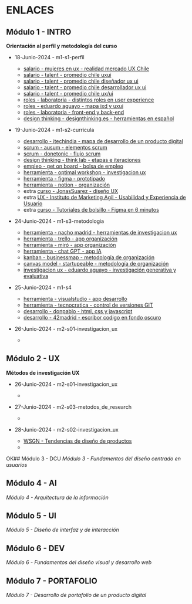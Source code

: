 
# ENLACES





## Módulo 1 - INTRO
**Orientación al perfil y metodología del curso**





- 18-Junio-2024 - m1-s1-perfil

	- [salario - mujeres en ux - realidad mercado UX Chile](https://medium.com/m%C3%A1s-mujeres-en-ux/realidad-salarial-mercado-ux-chile-parte-i-333880ce300c)
	- [salario - talent -  promedio chile uxui](https://cl.talent.com/salary?job=uxui)
	- [salario - talent -  promedio chile diseñador ux ui](https://cl.talent.com/salary?job=diseñador+ux+ui)
	- [salario - talent -  promedio chile desarrollador ux ui](https://cl.talent.com/salary?job=desarrollador+ux+ui)
	- [salario - talent -  promedio chile ux/ui](https://cl.talent.com/salary?job=ux/ui)
	- [roles - laboratoria - distintos roles en user experience](https://medium.com/laboratoria/los-distintos-roles-dentro-del-user-experience-ux-601706d578aa)
	- [roles - eduardo aguayo - mapa ixd y uxui](https://eduardoaguayo.cl/blog/ixd-o-ux-ui)
	- [roles - laboratoria - front-end y back-end](https://hub.laboratoria.la/front-end-vs-back-end-cual-es-la-diferencia)
	- [design thinking - designthinking.es - herramientas en español](https://designthinking.es/)
		
- 19-Junio-2024 - m1-s2-curricula

	- [desarrollo - itechindia - mapa de desarrollo de un producto digital](https://itechindia.co/us/blog/why-are-both-a-ux-designer-and-software-engineer-needed-for-app-build-2/)
	- [scrum - ausum - elementos scrum](https://ausum.cloud/scrum-metodologia-agil-mas-popular-en-empresas/)
	- [scrum - donetonic - flujo scrum ](https://donetonic.com/es/pasos-para-configurar-tu-flujo-de-trabajo-scrum/)
	- [design thinking - think lab - etapas e iteraciones ](https://think.cl/como-saber-que-no-es-design-thinking/)
	- [empleo - get on board - bolsa de empleo](https://www.getonbrd.com/)
	- [herramienta - optimal workshop - investigacion ux](https://www.optimalworkshop.com/)
	- [herramienta - figma - prototipado](https://www.figma.com/)
	- [herramienta - notion - organización](https://www.notion.so/)
	- extra [curso - JonasSuarez - diseño UX](https://www.youtube.com/watch?v=2PoUw0aBJw0&list=PLNH2lJTFXhRCwD9zhSi6LklA2tYVHvfKr)
	- extra [UX - Instituto de Marketing Agil - Usabilidad y Experiencia de Usuario](https://www.youtube.com/watch?v=V4islcJoljo)
	- extra [curso - Tutoriales de bolsillo - Figma en 6 minutos](https://www.youtube.com/watch?v=JMMmL9859iA)



- 24-Junio-2024 - m1-s3-metodologia

	- [herramienta - nacho madrid - herramientas de investigacion ux](https://www.nachomadrid.com/2020/09/herramientas-de-investigacion-ux/)
	- [herramienta - trello - app organización](https://trello.com/)
	- [herramienta - miró - app organización](https://miro.com/)
	- [herramienta - chat GPT - app IA](https://chatgpt.com/)
	- [kanban - businessmap - metodología de organización](https://businessmap.io/es/recursos-de-kanban/primeros-pasos/que-es-kanban)
	- [canvas model - startupeable - metodología de organización](https://startupeable.com/glosario/business-model-canvas/)
	- [investigacion ux - eduardo aguayo - investigación generativa y evaluativa ](https://eduardoaguayo.cl/recursos/glosario-ux/tipos-de-investigacion-ux)
	

- 25-Junio-2024 - m1-s4
	- [herramienta - visualstudio - app desarrollo](https://code.visualstudio.com/)
	- [herramienta - tecnocratica - control de versiones GIT](https://tecnocratica.net/git-desarrollo-software/)
	- [desarrollo - donpablo - html, css y javascript](https://www.youtube.com/watch?v=5NUoMo7ZcC0)
	- [desarrollo - 42madrid - escribor codigo en fondo oscuro](https://www.42madrid.com/actualidad/atraidos-por-el-lado-oscuro-de-la-pantalla-dark-mode-programadores/#:~:text=Alrededor%20del%2070%25%20de%20los,m%C3%A1s%20atenci%C3%B3n%20en%20la%20pantalla.)
- 26-Junio-2024 - m2-s01-investigacion_ux

	- []()

## Módulo 2 - UX
**Métodos de investigación UX**

- 26-Junio-2024 - m2-s01-investigacion_ux

	- []()

- 27-Junio-2024 - m2-s03-metodos_de_research

	- []()

- 28-Junio-2024 - m2-s02-investigacion_ux

	- [WSGN - Tendencias de diseño de productos](https://www.wgsn.com/es)
	- []()

OK## Módulo 3 - DCU
*Módulo 3 - Fundamentos del diseño centrado en usuarios*

## Módulo 4 - AI
*Módulo 4 - Arquitectura de la información*

## Módulo 5 - UI
*Módulo 5 - Diseño de interfaz y de interacción*

## Módulo 6 - DEV
*Módulo 6 - Fundamentos del diseño visual y desarrollo web*

## Módulo 7 - PORTAFOLIO
*Módulo 7 - Desarrollo de portafolio de un producto digital*



<!-- 
	- []()
	- []()
	- []()

	

 -->

